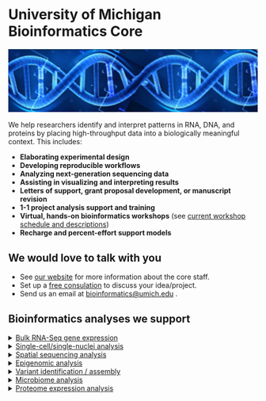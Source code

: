# University of Michigan Bioinformatics Core
![DNA](res_brcf_bioinformatics_dna_stock_blue.jpeg)

We help researchers identify and interpret patterns in RNA, DNA, and proteins by placing high-throughput data into a biologically meaningful context. This includes:

- **Elaborating experimental design**
- **Developing reproducible workflows**
- **Analyzing next-generation sequencing data**
- **Assisting in visualizing and interpreting results**
- **Letters of support, grant proposal development, or manuscript revision**
- **1-1 project analysis support and training**
- **Virtual, hands-on bioinformatics workshops** (see [current workshop schedule and descriptions](https://michmed.org/XYQwq))
- **Recharge and percent-effort support models**

## We would love to talk with you

- See [our website](https://michmed.org/GqGzZ) for more information about the core staff.
- Set up a [free consulation](https://docs.google.com/forms/d/e/1FAIpQLSepk7VqOl3xmBgkZybrl71VuQmKk3YmkgmpaBO4dD2hOtIh4w/viewform) to discuss your idea/project.
- Send us an email at bioinformatics@umich.edu .

## Bioinformatics analyses we support

<!-- 
Note:
- The <details> id attribute below provides a bookmark to expand the section from a URL. 
- Github will prefix this attribute with "user-content-" to avoid potential collisions 
  with Markdown generated HTML.
- The <summary> line is linked to the preceding details@id (with the added prefix) which 
  makes it easy link to the expanded section.
- Making the <summaries> links instead of headings also improves the spacing and makes the 
  expand/collapse indicator responsive (i.e. you can click on the indicator and it will 
  actually expand/collapse).
- Many Bothans died to bring us this information.
-->

<details id='expand-bulk-rna-seq-gene-expression'>
<summary><a href='#user-content-expand-bulk-rna-seq-gene-expression'>Bulk RNA-Seq gene expression</a></summary>

- Poly(A) selection, total RNA, miRNA, Ribo-Seq, long-read gene expression
- Differential gene expression
- Differential isoform expression, isoform switching
- Allele specific expression 
- Functional enrichment analysis (GO terms, KEGG pathways)
- [Sample RNA-Seq analysis report](https://umich-brcf-bioinf.github.io/Watermelon/doc/SampleReport.html)
- Tools & Resources:

   - [Workshop: RNA-Seq Demystified](https://medresearch.umich.edu/office-research/about-office-research/biomedical-research-core-facilities/bioinformatics-core/bioinformatics-workshops-training#rna-seq-demystified)
   - [nf-core/rnaseq analysis pipeline](https://nf-co.re/rnaseq) | [DESeq2](https://bioconductor.org/packages/devel/bioc/vignettes/DESeq2/inst/doc/DESeq2.html) | [iPathwayGuide](https://advaitabio.com/bioinformatics/ipathwayguide/) | [WebGestalt](https://www.webgestalt.org/) | [GSEA](https://www.gsea-msigdb.org/gsea/index.jsp)
<hr/>
</details>

<details id='expand-single-cellsingle-nuclei-analysis'>
<summary><a href='#user-content-expand-single-cellsingle-nuclei-analysis'>Single-cell/single-nuclei analysis</a></summary>
 
- scRNA-Seq/ snRNA-Seq gene expression: 3', 5', Flex
- V(D)J immune profiling
- Cell surface protein profiling, CITE-seq (a.k.a. TotalSeq, ADT)
- snATAC-Seq
- snRNA-Seq + snATAC-Seq
- Trajectory analysis, Velocity analysis
- Single-cell analysis of long-reads
- Tools & Resources:
  
  - [Workshop: Intro to Single-Cell Analysis](https://medresearch.umich.edu/office-research/about-office-research/biomedical-research-core-facilities/bioinformatics-core/bioinformatics-workshops-training#intro-to-single-cell-analysis)
  - [Cell Ranger](https://www.10xgenomics.com/support/software/cell-ranger/latest)] | [Seurat](https://satijalab.org/seurat/) | [scCatch](https://github.com/ZJUFanLab/scCATCH) | [Monocle](https://cole-trapnell-lab.github.io/monocle3/docs/trajectories/) | [veloctyo](https://velocyto.org/)
<hr/>
</details>

<details id='expand-spatial-sequencing-analysis'>
<summary><a href='#user-content-expand-spatial-sequencing-analysis'>Spatial sequencing analysis</a></summary>
 
- Visium / Visium HD
- Xenium in-situ/ subcellular
- GeoMX DSP
- Tools & Resources:

  - [Space Ranger](https://www.10xgenomics.com/support/software/space-ranger/latest) | [Seurat](https://satijalab.org/seurat/) | [Xenium Explorer](https://www.10xgenomics.com/support/software/xenium-explorer/latest) | [GeoMX tools](https://www.bioconductor.org/packages/release/workflows/vignettes/GeoMxWorkflows/inst/doc/GeomxTools_RNA-NGS_Analysis.html)
<hr/>
</details>

<details id='expand-epigenomic-analysis'>
<summary><a href='#user-content-expand-epigenomic-analysis'>Epigenomic analysis</a></summary>
 
- DNA Methylation from WGBS/oxBS/EM-Seq, ERRBS/oxERRBS, long-reads
- Chromatin accessibility from bulk ATAC-Seq
- Histone profiling from ChIP-Seq / Cut & Run / Cut & Tag
- Transcription factor binding from ChIP-Seq
- EPIC-Array
- Chromatin conformation from Hi-C, 3C, ChIA-PET
- biomodal evoC

- Tools & Resources:

  - [nf-core/methylseq](https://nf-co.re/methylseq) | [nf-core/atacseq](https://nf-co.re/atacseq) | [nf-core/chipseq](https://nf-co.re/chipseq) | [nf-core/cutandrun](https://nf-co.re/cutandrun) | [HiCUP](https://www.bioinformatics.babraham.ac.uk/projects/hicup/) | [Juicer](https://github.com/theaidenlab/juicer) | [HiC-Pro](https://github.com/nservant/HiC-Pro
) | [Biomodal Duet](https://biomodal.com/technology/duet-software/) | [annotatr](https://bioconductor.org/packages/devel/bioc/vignettes/annotatr/inst/doc/annotatr-vignette.html) | [methylSig](https://www.bioconductor.org/packages/release/bioc/html/methylSig.html)
<hr/>
</details>

<details id='expand-variant-identification-assembly'>
<summary><a href='#user-content-expand-variant-identification-assembly'>Variant identification / assembly</a></summary>
 
- Variant identification / structural variation from WGS, exome, panel, long-reads
- Germline & somatic variants
- Copy Number Analysis from WGS
- Variant impact annotation
- Genome assembly from short reads, long-reads, hybrid. 
- Transcriptome assembly
- Tools & Resources:

  - [nf-core/sarek](https://nf-co.re/sarek) | [VEP](https://www.ensembl.org/info/docs/tools/vep/index.html) | [SnpEff](https://pcingola.github.io/SnpEff) | [SPAdes](https://github.com/ablab/spades) | [Velvet](https://github.com/dzerbino/velvet) | [Flye](https://github.com/mikolmogorov/Flye) 
<hr/>
</details>

<details id='expand-microbiome-analysis'>
<summary><a href='#user-content-expand-microbiome-analysis'>Microbiome analysis</a></summary>
 
- 16S amplicon
- Metagenomics / Metatranscriptomics
- Transposon sequencing (Tn-seq)
- Tools & Resources:

  - [mothur](https://mothur.org/) | [SqueezeMeta](https://github.com/jtamames/SqueezeMeta)

<hr/>
</details>

<details id='expand-proteome-expression-analysis'>
<summary><a href='#user-content-expand-proteome-expression-analysis'>Proteome expression analysis</a></summary>
 
- Liquid Chromatography-Mass Spectrometry (label free, isobaric labeling/TMT, DIA)
- Antibody/Aptamer (ELISA, OLink, Somalogic)
- Tools & Resources:

   - [Perseus](https://www.maxquant.org/perseus/) | [MSstats](https://www.bioconductor.org/packages/release/bioc/html/MSstats.html) | [STRING](https://string-db.org/) | | [iPathwayGuide](https://advaitabio.com/bioinformatics/ipathwayguide/) | [GSEA](https://www.gsea-msigdb.org/gsea/index.jsp) | [Olink Insight](https://olink.com/software/olink-insight) | [Olink Analyze](https://github.com/Olink-Proteomics/OlinkRPackage)
<hr/>
</details>
